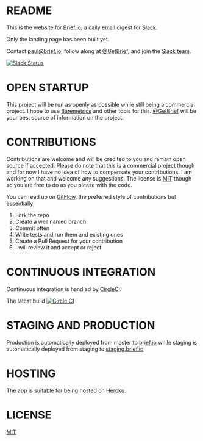 README
======

This is the website for [Brief.io](http://brief.io), a daily email digest for [Slack](https://slack.com/).

Only the landing page has been built yet.

Contact paul@brief.io, follow along at [@GetBrief](https://twitter.com/getbrief), and join the [Slack team](http://slack.brief.io/).

[![Slack Status](https://slack.brief.io/badge.svg)](https://slack.brief.io)

OPEN STARTUP
============

This project will be run as openly as possible while still being a commercial project. I hope to use [Baremetrics](https://baremetrics.com/open) and other tools for this. [@GetBrief](https://twitter.com/getbrief) will be your best source of information on the project.

CONTRIBUTIONS
=============

Contributions are welcome and will be credited to you and remain open source if accepted. Please do note that this is a commercial project though and for now I have no idea of how to compensate your contributions. I am working on that and welcome any suggestions. The license is [MIT](LICENSE) though so you are free to do as you please with the code.

You can read up on [GitFlow](https://guides.github.com/introduction/flow/index.html), the preferred style of contributions but essentially;

1. Fork the repo
2. Create a well named branch
3. Commit often
4. Write tests and run them and existing ones
5. Create a Pull Request for your contribution
6. I will review it and accept or reject

CONTINUOUS INTEGRATION
======================

Continuous integration is handled by [CircleCI](https://circleci.com).

The latest build [![Circle CI](https://circleci.com/gh/BriefIO/briefio.svg?style=svg)](https://circleci.com/gh/BriefIO/briefio)

STAGING AND PRODUCTION
======================

Production is automatically deployed from master to [brief.io](http://brief.io) while staging is automatically deployed from staging to [staging.brief.io](http://staging.brief.io).


HOSTING
=======

The app is suitable for being hosted on [Heroku](https://heroku.com).

LICENSE
=======
[MIT](LICENSE)
